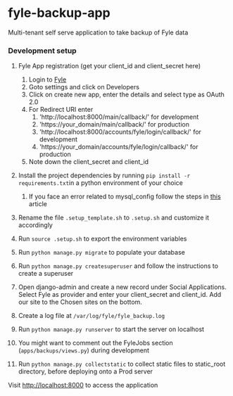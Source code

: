 # fyle-backup-app
Multi-tenant self serve application to take backup of Fyle data

### Development setup

1. Fyle App registration (get your client_id and client_secret here)
    1. Login to [Fyle](https://app.fyle.in)
    2. Goto settings and click on Developers
    3. Click on create new app, enter the details and select type as OAuth 2.0
    4. For Redirect URI enter 
        1. 'http://localhost:8000/main/callback/' for development
        2. 'https://your_domain/main/callback/' for production
        3. 'http://localhost:8000/accounts/fyle/login/callback/' for development
        4. 'https://your_domain/accounts/fyle/login/callback/' for production
    5. Note down the client_secret and client_id

2. Install the project dependencies by running `pip install -r requirements.txt`in a python environment of your choice
    1. If you face an error related to mysql_config follow the steps in [this](https://stackoverflow.com/questions/7475223/mysql-config-not-found-when-installing-mysqldb-python-interface) article
3. Rename the file ```.setup_template.sh``` to ```.setup.sh``` and customize it accordingly
4. Run ```source .setup.sh``` to export the environment variables
5. Run ```python manage.py migrate``` to populate your database
6. Run ```python manage.py createsuperuser``` and follow the instructions to create a superuser
7. Open django-admin and create a new record under Social Applications. Select Fyle as provider and enter your client_secret and client_id. Add our site to the Chosen sites on the bottom.
8. Create a log file at ```/var/log/fyle/fyle_backup.log```
9. Run ```python manage.py runserver``` to start the server on localhost
10. You might want to comment out the FyleJobs section (```apps/backups/views.py```) during development
11. Run ```python manage.py collectstatic``` to collect static files to static_root directory, before deploying onto a Prod server


Visit [http://localhost:8000](http://localhost:8000) to access the application

